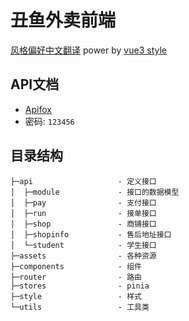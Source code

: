 # 丑鱼外卖前端

[风格偏好中文翻译](./style-guide/index.md) power by [vue3 style](https://cn.vuejs.org/style-guide/)

## API文档

- [Apifox](https://apifox.com/apidoc/shared-e3d1a538-7b88-464e-81b3-2ddf6a4eb777)
- 密码: `123456`

## 目录结构

```
├─api                   - 定义接口
│  ├─module             - 接口的数据模型
│  ├─pay                - 支付接口
│  ├─run                - 接单接口
│  ├─shop               - 商铺接口
│  ├─shopinfo           - 售后地址接口
│  └─student            - 学生接口
├─assets                - 各种资源
├─components            - 组件
├─router                - 路由
├─stores                - pinia
├─style                 - 样式
└─utils                 - 工具类
```